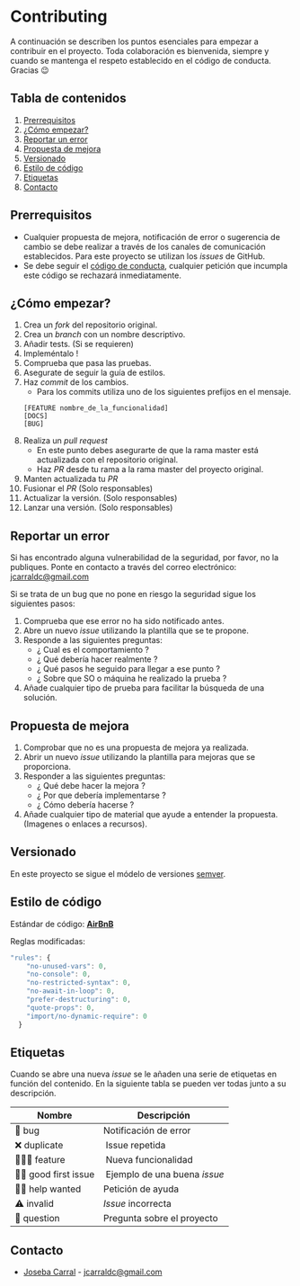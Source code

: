 # Contributing

A continuación se describen los puntos esenciales para empezar a contribuir en el proyecto. Toda colaboración es bienvenida, siempre y cuando se mantenga el respeto establecido en el código de conducta. Gracias 😉
## Tabla de contenidos

1. [Prerrequisitos](#prerequisitos)
2. [¿Cómo empezar?](#cómo-empezar)
3. [Reportar un error](#reportar-un-error)
4. [Propuesta de mejora](#propuesta-de-mejora)
5. [Versionado](#versionado)
6. [Estilo de código](#estilo-de-código)
7. [Etiquetas](#etiquetas)
8. [Contacto](#contacto)

## Prerrequisitos

* Cualquier propuesta de mejora, notificación de error o sugerencia de cambio se debe realizar a través de los canales de comunicación establecidos.
Para este proyecto se utilizan los _issues_ de GitHub.
* Se debe seguir el [código de conducta](codeofconduct), cualquier petición que incumpla este código se rechazará inmediatamente.

## ¿Cómo empezar?

<!-- En este apartado se deben listar los pasos que hay que seguir para realizar un pull request en el proyecto. -->

1. Crea un _fork_ del repositorio original.
2. Crea un _branch_ con un nombre descriptivo.
3. Añadir tests. (Si se requieren)
4. Impleméntalo !
5. Comprueba que pasa las pruebas.
6. Asegurate de seguir la guía de estilos.
7. Haz _commit_ de los cambios.
    - Para los commits utiliza uno de los siguientes prefijos en el mensaje.
    ```
    [FEATURE nombre_de_la_funcionalidad]
    [DOCS]
    [BUG]
    ```
8. Realiza un _pull request_
    - En este punto debes asegurarte de que la rama master está actualizada con el repositorio original.
    - Haz _PR_ desde tu rama a la rama master del proyecto original.
9. Manten actualizada tu _PR_
10. Fusionar el _PR_ (Solo responsables)
11. Actualizar la versión. (Solo responsables)
12. Lanzar una versión. (Solo responsables)

## Reportar un error

<!-- En este apartado se debe describir como reportar un error y qué hacer en casos específicos -->
Si has encontrado alguna vulnerabilidad de la seguridad, por favor, no la publiques. Ponte en contacto a través del correo electrónico: <jcarraldc@gmail.com>

Si se trata de un bug que no pone en riesgo la seguridad sigue los siguientes pasos:

1. Comprueba que ese error no ha sido notificado antes.
2. Abre un nuevo _issue_ utilizando la plantilla que se te propone.
3. Responde a las siguientes preguntas:
    - ¿ Cual es el comportamiento ?
    - ¿ Qué debería hacer realmente ?
    - ¿ Qué pasos he seguido para llegar a ese punto ?
    - ¿ Sobre que SO o máquina he realizado la prueba ?
4. Añade cualquier tipo de prueba para facilitar la búsqueda de una solución.

## Propuesta de mejora

1. Comprobar que no es una propuesta de mejora ya realizada.
2. Abrir un nuevo _issue_ utilizando la plantilla para mejoras que se proporciona.
3. Responder a las siguientes preguntas:
    - ¿ Qué debe hacer la mejora ?
    - ¿ Por que debería implementarse ?
    - ¿ Cómo debería hacerse ?
4. Añade cualquier tipo de material que ayude a entender la propuesta. (Imagenes o enlaces a recursos).

## Versionado

En este proyecto se sigue el módelo de versiones [semver](https://semver.org/).

## Estilo de código

<!-- Aquí el estándar escogido: -->
Estándar de código: [**AirBnB**](https://github.com/airbnb/javascript)

Reglas modificadas:

```javascript
"rules": {
    "no-unused-vars": 0,
    "no-console": 0,
    "no-restricted-syntax": 0,
    "no-await-in-loop": 0,
    "prefer-destructuring": 0,
    "quote-props": 0,
    "import/no-dynamic-require": 0
  }
```
## Etiquetas

Cuando se abre una nueva _issue_ se le añaden una serie de etiquetas en función del contenido. En la siguiente tabla se pueden ver todas junto a su descripción.

| Nombre | Descripción |
| ------ | ------------|
| 🐛 bug | Notificación de error |
| ❌ duplicate | Issue repetida |
| 🙋🏼‍♀️ feature | Nueva funcionalidad |
| 👶🏼 good first issue | Ejemplo de una buena _issue_ |
| 🙏🏼 help wanted | Petición de ayuda |
| ⚠️ invalid | _Issue_ incorrecta |
| 🧐 question | Pregunta sobre el proyecto |


## Contacto

* [Joseba Carral](https://github.com/jcarral) - <jcarraldc@gmail.com>
